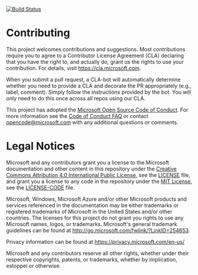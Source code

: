 
[![Build Status](https://dev.azure.com/TailSpin0504/Space%20Game%20-%20web/_apis/build/status/ultsu.mslearn-tailspin-spacegame-web?branchName=master)](https://dev.azure.com/TailSpin0504/Space%20Game%20-%20web/_build/latest?definitionId=1&branchName=master)

# Contributing

This project welcomes contributions and suggestions.  Most contributions require you to agree to a
Contributor License Agreement (CLA) declaring that you have the right to, and actually do, grant us
the rights to use your contribution. For details, visit https://cla.microsoft.com.

When you submit a pull request, a CLA-bot will automatically determine whether you need to provide
a CLA and decorate the PR appropriately (e.g., label, comment). Simply follow the instructions
provided by the bot. You will only need to do this once across all repos using our CLA.

This project has adopted the [Microsoft Open Source Code of Conduct](https://opensource.microsoft.com/codeofconduct/).
For more information see the [Code of Conduct FAQ](https://opensource.microsoft.com/codeofconduct/faq/) or
contact [opencode@microsoft.com](mailto:opencode@microsoft.com) with any additional questions or comments.

# Legal Notices

Microsoft and any contributors grant you a license to the Microsoft documentation and other content
in this repository under the [Creative Commons Attribution 4.0 International Public License](https://creativecommons.org/licenses/by/4.0/legalcode),
see the [LICENSE](LICENSE) file, and grant you a license to any code in the repository under the [MIT License](https://opensource.org/licenses/MIT), see the
[LICENSE-CODE](LICENSE-CODE) file.

Microsoft, Windows, Microsoft Azure and/or other Microsoft products and services referenced in the documentation
may be either trademarks or registered trademarks of Microsoft in the United States and/or other countries.
The licenses for this project do not grant you rights to use any Microsoft names, logos, or trademarks.
Microsoft's general trademark guidelines can be found at http://go.microsoft.com/fwlink/?LinkID=254653.

Privacy information can be found at https://privacy.microsoft.com/en-us/

Microsoft and any contributors reserve all other rights, whether under their respective copyrights, patents,
or trademarks, whether by implication, estoppel or otherwise.
